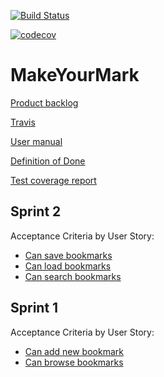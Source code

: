 [![Build Status](https://travis-ci.org/juhamyllari/make-your-mark.svg?branch=master)](https://travis-ci.org/juhamyllari/make-your-mark)

[![codecov](https://codecov.io/gh/juhamyllari/make-your-mark/branch/master/graph/badge.svg)](https://codecov.io/gh/juhamyllari/make-your-mark)

# MakeYourMark

[Product backlog](https://docs.google.com/spreadsheets/d/1yEX_GPp0piYUebf_7xxJp6eZyBB13AR4Ubq6oYDU5Lo/edit?usp=sharing)

[Travis](https://travis-ci.org/juhamyllari/make-your-mark)

[User manual](https://github.com/juhamyllari/make-your-mark/blob/master/Documentation/manual.md)

[Definition of Done](https://github.com/juhamyllari/make-your-mark/blob/master/Documentation/DefinitionOfDone.md)

[Test coverage report](https://github.com/juhamyllari/make-your-mark/blob/master/build/reports/jacoco/test/html/index.html)

## Sprint 2

Acceptance Criteria by User Story:
* [Can save bookmarks](https://github.com/juhamyllari/make-your-mark/blob/master/src/test/resources/saving_bookmarks.feature)
* [Can load bookmarks](https://github.com/juhamyllari/make-your-mark/blob/master/src/test/resources/loading_bookmarks.feature)
* [Can search bookmarks](https://github.com/juhamyllari/make-your-mark/blob/master/src/test/resources/searching_bookmarks.feature)

## Sprint 1

Acceptance Criteria by User Story:
* [Can add new bookmark](https://github.com/juhamyllari/make-your-mark/blob/master/src/test/resources/new_bookmark.feature)
* [Can browse bookmarks](https://github.com/juhamyllari/make-your-mark/blob/master/src/test/resources/browsing_bookmarks.feature)
